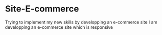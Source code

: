 # Site-E-commerce
Trying to implement my new skills by developping an e-commerce site
I am developping an e-commerce site which is responsive
